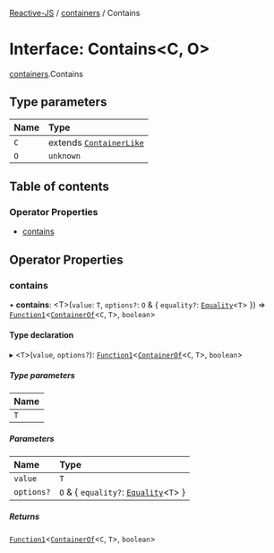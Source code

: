 [Reactive-JS](../README.md) / [containers](../modules/containers.md) / Contains

# Interface: Contains<C, O\>

[containers](../modules/containers.md).Contains

## Type parameters

| Name | Type |
| :------ | :------ |
| `C` | extends [`ContainerLike`](containers.ContainerLike.md) |
| `O` | `unknown` |

## Table of contents

### Operator Properties

- [contains](containers.Contains.md#contains)

## Operator Properties

### contains

• **contains**: <T\>(`value`: `T`, `options?`: `O` & { `equality?`: [`Equality`](../modules/functions.md#equality)<`T`\>  }) => [`Function1`](../modules/functions.md#function1)<[`ContainerOf`](../modules/containers.md#containerof)<`C`, `T`\>, `boolean`\>

#### Type declaration

▸ <`T`\>(`value`, `options?`): [`Function1`](../modules/functions.md#function1)<[`ContainerOf`](../modules/containers.md#containerof)<`C`, `T`\>, `boolean`\>

##### Type parameters

| Name |
| :------ |
| `T` |

##### Parameters

| Name | Type |
| :------ | :------ |
| `value` | `T` |
| `options?` | `O` & { `equality?`: [`Equality`](../modules/functions.md#equality)<`T`\>  } |

##### Returns

[`Function1`](../modules/functions.md#function1)<[`ContainerOf`](../modules/containers.md#containerof)<`C`, `T`\>, `boolean`\>
